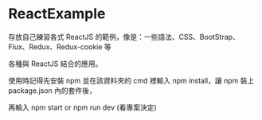 # ReactExample

存放自己練習各式 ReactJS 的範例，像是：一些語法、CSS、BootStrap、Flux、Redux、Redux-cookie 等

各種與 ReactJS 結合的應用。

使用時記得先安裝 npm 並在該資料夾的 cmd 裡輸入 npm install，讓 npm 裝上 package.json 內的套件後，

再輸入 npm start or npm run dev (看專案決定)
